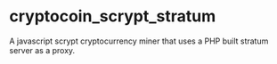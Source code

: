 cryptocoin_scrypt_stratum
=========================

A javascript scrypt cryptocurrency miner that uses a PHP built stratum server as a proxy.
